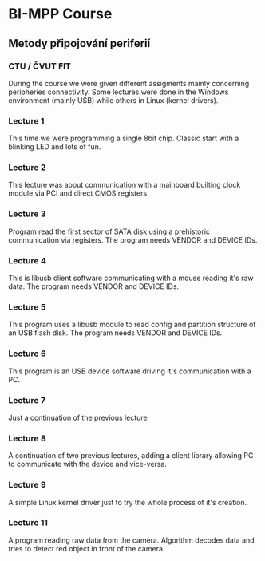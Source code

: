 # BI-MPP Course
## Metody připojování periferií
### CTU / ČVUT FIT

During the course we were given different assigments mainly concerning peripheries connectivity. Some lectures were done in the Windows environment (mainly USB) while others in Linux (kernel drivers).

### Lecture 1
This time we were programming a single 8bit chip. Classic start with a blinking LED and lots of fun.

### Lecture 2
This lecture was about communication with a mainboard builting clock module via PCI and direct CMOS registers.

### Lecture 3
Program read the first sector of SATA disk using a prehistoric communication via registers. The program needs VENDOR and DEVICE IDs.

### Lecture 4
This is libusb client software communicating with a mouse reading it's raw data. The program needs VENDOR and DEVICE IDs.

### Lecture 5
This program uses a libusb module to read config and partition structure of an USB flash disk. The program needs VENDOR and DEVICE IDs.

### Lecture 6
This program is an USB device software driving it's communication with a PC.

### Lecture 7
Just a continuation of the previous lecture

### Lecture 8
A continuation of two previous lectures, adding a client library allowing PC to communicate with the device and vice-versa.

### Lecture 9
A simple Linux kernel driver just to try the whole process of it's creation.

### Lecture 11
A program reading raw data from the camera. Algorithm decodes data and tries to detect red object in front of the camera.
